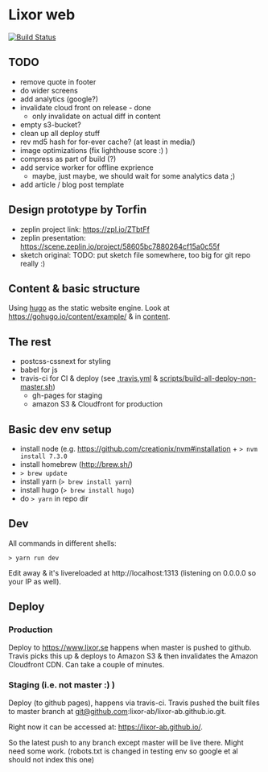# Lixor web

[![Build Status](https://travis-ci.org/lixor-ab/lixor-web.svg?branch=master)](https://travis-ci.org/lixor-ab/lixor-web)

## TODO
* remove quote in footer
* do wider screens
* add analytics (google?)
* invalidate cloud front on release - done
	* only invalidate on actual diff in content
* empty s3-bucket?
* clean up all deploy stuff
* rev md5 hash for for-ever cache? (at least in media/)
* image optimizations (fix lighthouse score :) )
* compress as part of build (?)
* add service worker for offline exprience
   * maybe, just maybe, we should wait for some analytics data ;)
* add article / blog post template


## Design prototype by Torfin
* zeplin project link: https://zpl.io/ZTbtFf
* zeplin presentation: https://scene.zeplin.io/project/58605bc7880264cf15a0c55f
* sketch original: TODO: put sketch file somewhere, too big for git repo really :)


## Content & basic structure
Using [hugo](https://gohugo.io/) as the static website engine. Look at
https://gohugo.io/content/example/ & in [content](content).


## The rest
* postcss-cssnext for styling
* babel for js
* travis-ci for CI & deploy (see [.travis.yml](.travis.yml) & [scripts/build-all-deploy-non-master.sh](scripts/build-all-deploy-non-master.sh))
  * gh-pages for staging
  * amazon S3 & Cloudfront for production


## Basic dev env setup
* install node (e.g. https://github.com/creationix/nvm#installation + `> nvm install 7.3.0`
* install homebrew (http://brew.sh/)
* `> brew update`
* install yarn (`> brew install yarn`)
* install hugo (`> brew install hugo`)
* do `> yarn` in repo dir


## Dev

All commands in different shells:

    > yarn run dev

Edit away & it's livereloaded at http://localhost:1313 (listening on 0.0.0.0 so your IP as well).


## Deploy

### Production
Deploy to https://www.lixor.se happens when master is pushed to github. Travis
picks this up & deploys to Amazon S3 & then invalidates the Amazon Cloudfront
CDN. Can take a couple of minutes.

### Staging (i.e. not master :) )
Deploy (to github pages), happens via travis-ci. Travis pushed the built files to master branch
at git@github.com:lixor-ab/lixor-ab.github.io.git.

Right now it can be accessed at: https://lixor-ab.github.io/.

So the latest push to any branch except master will be live there. Might need some work.
(robots.txt is changed in testing env so google et al should not index this one)
